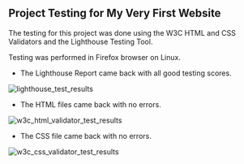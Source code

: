## Project Testing for My Very First Website
The testing for this project was done using the W3C HTML and CSS Validators and the Lighthouse Testing Tool. 

Testing was performed in Firefox browser on Linux. 

- The Lighthouse Report came back with all good testing scores.

![lighthouse_test_results](https://github.com/tetrapak-dev/my-first-deployment/blob/master/assets/images/lighthouse_test_results.png)

- The HTML files came back with no errors.

![w3c_html_validator_test_results](https://github.com/tetrapak-dev/my-first-deployment/blob/master/assets/images/w3c_html_validator_test_results.png)

- The CSS file came back with no errors.

![w3c_css_validator_test_results](https://github.com/tetrapak-dev/my-first-deployment/blob/master/assets/images/w3c_css_validator_test_results.png)
